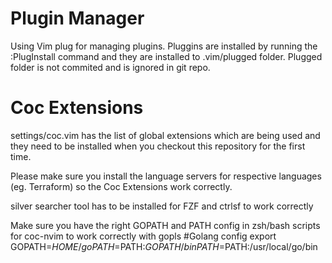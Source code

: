 # Plugin Manager

Using Vim plug for managing plugins. Pluggins are installed by running the :PlugInstall command and they are installed to .vim/plugged folder. Plugged folder is not commited and is ignored in git repo.

# Coc Extensions

settings/coc.vim has the list of global extensions which are being used and they need to
be installed when you checkout this repository for the first time.

Please make sure you install the language servers for respective languages (eg. Terraform)
so the Coc Extensions work correctly.

silver searcher tool has to be installed for FZF and ctrlsf to work correctly

Make sure you have the right GOPATH and PATH config in zsh/bash scripts for coc-nvim to work correctly with gopls
 #Golang config
 export GOPATH=$HOME/go
 PATH=$PATH:$GOPATH/bin
 PATH=$PATH:/usr/local/go/bin
